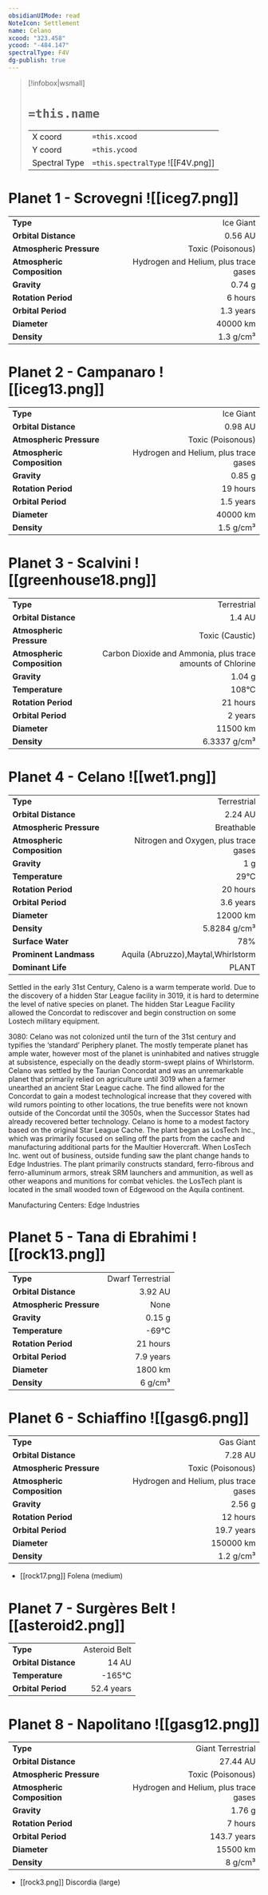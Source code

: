 ```yaml
---
obsidianUIMode: read
NoteIcon: Settlement
name: Celano
xcood: "323.458"
ycood: "-484.147"
spectralType: F4V
dg-publish: true
---
```

> [!infobox|wsmall]
> # `=this.name`
> | | |
> | - | - |
> | X coord | `=this.xcood` |
> | Y coord| `=this.ycood` |
> | Spectral Type | `=this.spectralType` ![[F4V.png]] |

# Planet 1 - Scrovegni ![[iceg7.png]]
|                             |                           |
| --------------------------- | -------------------------:|
| **Type**                    |             Ice Giant |
| **Orbital Distance**        |   0.56 AU |
| **Atmospheric Pressure**    |       Toxic (Poisonous) |
| **Atmospheric Composition** |      Hydrogen and Helium, plus trace gases |
| **Gravity**                 |        0.74 g |
| **Rotation Period**         |  6 hours |
| **Orbital Period** | 1.3 years |
| **Diameter**                |      40000 km | 
| **Density**                 |    1.3 g/cm³ |





# Planet 2 - Campanaro ![[iceg13.png]]
|                             |                           |
| --------------------------- | -------------------------:|
| **Type**                    |             Ice Giant |
| **Orbital Distance**        |   0.98 AU |
| **Atmospheric Pressure**    |       Toxic (Poisonous) |
| **Atmospheric Composition** |      Hydrogen and Helium, plus trace gases |
| **Gravity**                 |        0.85 g |
| **Rotation Period**         |  19 hours |
| **Orbital Period** | 1.5 years |
| **Diameter**                |      40000 km | 
| **Density**                 |    1.5 g/cm³ |





# Planet 3 - Scalvini ![[greenhouse18.png]]
|                             |                           |
| --------------------------- | -------------------------:|
| **Type**                    |             Terrestrial |
| **Orbital Distance**        |   1.4 AU |
| **Atmospheric Pressure**    |       Toxic (Caustic) |
| **Atmospheric Composition** |      Carbon Dioxide and Ammonia, plus trace amounts of Chlorine |
| **Gravity**                 |        1.04 g |
| **Temperature**             |    108°C |
| **Rotation Period**         |  21 hours |
| **Orbital Period** | 2 years |
| **Diameter**                |      11500 km | 
| **Density**                 |    6.3337 g/cm³ |





# Planet 4 - Celano ![[wet1.png]]
|                             |                           |
| --------------------------- | -------------------------:|
| **Type**                    |             Terrestrial |
| **Orbital Distance**        |   2.24 AU |
| **Atmospheric Pressure**    |       Breathable |
| **Atmospheric Composition** |      Nitrogen and Oxygen, plus trace gases |
| **Gravity**                 |        1 g |
| **Temperature**             |    29°C |
| **Rotation Period**         |  20 hours |
| **Orbital Period** | 3.6 years |
| **Diameter**                |      12000 km | 
| **Density**                 |    5.8284 g/cm³ |
| **Surface Water**           |           78% | 
| **Prominent Landmass**      |         Aquila (Abruzzo),Maytal,Whirlstorm | 
| **Dominant Life**           |         PLANT |

Settled in the early 31st Century, Caleno is a warm temperate world. Due to the discovery of a hidden Star League facility in 3019, it is hard to determine the level of native species on planet. The hidden Star League Facility allowed the Concordat to rediscover and begin construction on some Lostech military equipment.

3080: Celano was not colonized until the turn of the 31st century and typifies the ‘standard’ Periphery planet. The mostly temperate planet has ample water, however most of the planet is uninhabited and natives struggle at subsistence, especially on the deadly storm-swept plains of Whirlstorm. Celano was settled by the Taurian Concordat and was an unremarkable planet that primarily relied on agriculture until 3019 when a farmer unearthed an ancient Star League cache. The find allowed for the Concordat to gain a modest technological increase that they covered with wild rumors pointing to other locations, the true benefits were not known outside of the Concordat until the 3050s, when the Successor States had already recovered better technology. Celano is home to a modest factory based on the original Star League Cache. The plant began as LosTech Inc., which was primarily focused on selling off the parts from the cache and manufacturing additional parts for the Maultier Hovercraft. When LosTech Inc. went out of business, outside funding saw the plant change hands to Edge Industries. The plant primarily constructs standard, ferro-fibrous and ferro-alluminum armors, streak SRM launchers and ammunition, as well as other weapons and munitions for combat vehicles. the LosTech plant is located in the small wooded town of Edgewood on the Aquila continent.

Manufacturing Centers:
Edge Industries



# Planet 5 - Tana di Ebrahimi ![[rock13.png]]
|                             |                           |
| --------------------------- | -------------------------:|
| **Type**                    |             Dwarf Terrestrial |
| **Orbital Distance**        |   3.92 AU |
| **Atmospheric Pressure**    |       None |
| **Gravity**                 |        0.15 g |
| **Temperature**             |    -69°C |
| **Rotation Period**         |  21 hours |
| **Orbital Period** | 7.9 years |
| **Diameter**                |      1800 km | 
| **Density**                 |    6 g/cm³ |





# Planet 6 - Schiaffino ![[gasg6.png]]
|                             |                           |
| --------------------------- | -------------------------:|
| **Type**                    |             Gas Giant |
| **Orbital Distance**        |   7.28 AU |
| **Atmospheric Pressure**    |       Toxic (Poisonous) |
| **Atmospheric Composition** |      Hydrogen and Helium, plus trace gases |
| **Gravity**                 |        2.56 g |
| **Rotation Period**         |  12 hours |
| **Orbital Period** | 19.7 years |
| **Diameter**                |      150000 km | 
| **Density**                 |    1.2 g/cm³ |



- [[rock17.png]] Folena (medium)

# Planet 7 - Surgères Belt ![[asteroid2.png]]
|                             |                           |
| --------------------------- | -------------------------:|
| **Type**                    |             Asteroid Belt |
| **Orbital Distance**        |   14 AU |
| **Temperature**             |    -165°C |
| **Orbital Period** | 52.4 years |





# Planet 8 - Napolitano ![[gasg12.png]]
|                             |                           |
| --------------------------- | -------------------------:|
| **Type**                    |             Giant Terrestrial |
| **Orbital Distance**        |   27.44 AU |
| **Atmospheric Pressure**    |       Toxic (Poisonous) |
| **Atmospheric Composition** |      Hydrogen and Helium, plus trace gases |
| **Gravity**                 |        1.76 g |
| **Rotation Period**         |  7 hours |
| **Orbital Period** | 143.7 years |
| **Diameter**                |      15500 km | 
| **Density**                 |    8 g/cm³ |



- [[rock3.png]] Discordia (large)

